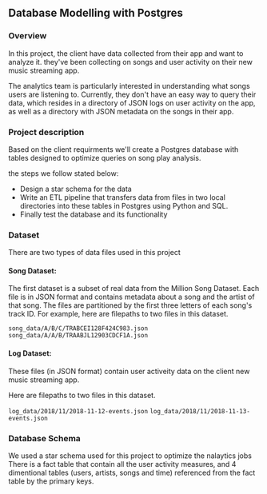 ## Database Modelling with Postgres

### Overview
In this project, the client have data collected from their app and want to analyze it. 
they've been collecting on songs and user activity on their new music streaming app. 

The analytics team is particularly interested in understanding what songs users are listening to. 
Currently, they don't have an easy way to query their data, which resides in a directory of JSON logs on user activity on the app, as well as a directory with JSON metadata on the songs in their app.

### Project description
Based on the client requirments we'll create a Postgres database with tables designed to optimize queries on song play analysis.

the steps we follow stated below:
- Design a star schema for the data
- Write an ETL pipeline that transfers data from files in two local directories into these tables in Postgres using Python and SQL.
- Finally test the database and its functionality

### Dataset
There are two types of data files used in this project

#### Song Dataset:

The first dataset is a subset of real data from the Million Song Dataset. Each file is in JSON format and contains metadata about a song and the artist of that song. The files are partitioned by the first three letters of each song's track ID. For example, here are filepaths to two files in this dataset.

`song_data/A/B/C/TRABCEI128F424C983.json`
`song_data/A/A/B/TRAABJL12903CDCF1A.json`

#### Log Dataset:
These files (in JSON format) contain user activeity data on the client new music streaming app.

Here are filepaths to two files in this dataset.

`log_data/2018/11/2018-11-12-events.json`
`log_data/2018/11/2018-11-13-events.json`

### Database Schema
We used a star schema used for this project to optimize the nalaytics jobs
There is a fact table that contain all the user activity measures, and 4 dimentional tables (users, artists, songs and time) referenced from the fact table by the primary keys.
